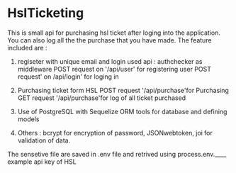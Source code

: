 # HslTicketing
 This is small api for purchasing hsl ticket after loging into the application. You can also log all the the purchase that 
 you have made. The feature included are :
 
 1. regiseter with unique email and login 
    used api : authchecker as middleware
                POST request on '/api/user' for registering user
                POST request' on /api/login' for loging in
 2. Purchasing ticket form HSL 
              POST request  '/api/purchase'for Purchasing 
              GET request '/api/purchase'for log of all ticket purchased 
 
 3. Use of PostgreSQL with Sequelize ORM tools for database and defining models
 
 4. Others : bcrypt for encryption of password, JSONwebtoken, joi for validation of data.
 
  The sensetive file are saved in .env file and retrived using process.env.____ example api key of HSL
 
 
 
